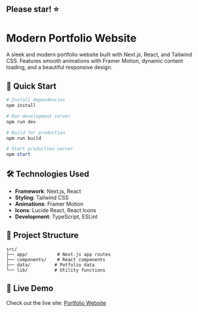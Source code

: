 ## Please star! ⭐

# Modern Portfolio Website

A sleek and modern portfolio website built with Next.js, React, and Tailwind CSS. Features smooth animations with Framer Motion, dynamic content loading, and a beautiful responsive design.

## 🚀 Quick Start

```powershell
# Install dependencies
npm install

# Run development server
npm run dev

# Build for production
npm run build

# Start production server
npm start
```

## 🛠️ Technologies Used

- **Framework**: Next.js, React
- **Styling**: Tailwind CSS
- **Animations**: Framer Motion
- **Icons**: Lucide React, React Icons
- **Development**: TypeScript, ESLint

## 📁 Project Structure

```
src/
├── app/           # Next.js app routes
├── components/    # React components
├── data/         # Potfolio data
└── lib/          # Utility functions
```

## 🔗 Live Demo

Check out the live site: [Portfolio Website](https://munab.vercel.app)
